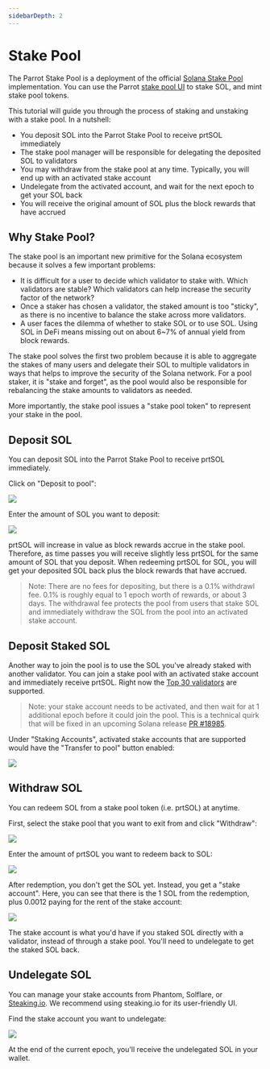 ```yaml
---
sidebarDepth: 2
---
```


# Stake Pool

The Parrot Stake Pool is a deployment of the official [Solana Stake Pool](https://spl.solana.com/stake-pool) implementation. You can use the Parrot [stake pool UI](https://parrot.fi/stake-sol/) to stake SOL, and mint stake pool tokens.

This tutorial will guide you through the process of staking and unstaking with a stake pool. In a nutshell:

- You deposit SOL into the Parrot Stake Pool to receive prtSOL immediately
- The stake pool manager will be responsible for delegating the deposited SOL to validators
- You may withdraw from the stake pool at any time. Typically, you will end up with an activated stake account
- Undelegate from the activated account, and wait for the next epoch to get your SOL back
- You will receive the original amount of SOL plus the block rewards that have accrued

## Why Stake Pool?

The stake pool is an important new primitive for the Solana ecosystem because it solves a few important problems:

- It is difficult for a user to decide which validator to stake with. Which
  validators are stable? Which validators can help increase the security factor
  of the network?
- Once a staker has chosen a validator, the staked amount is too "sticky", as
  there is no incentive to balance the stake across more validators.
- A user faces the dilemma of whether to stake SOL or to use SOL. Using SOL in
  DeFi means missing out on about 6~7% of annual yield from block rewards.

The stake pool solves the first two problem because it is able to aggregate the
stakes of many users and delegate their SOL to multiple validators in ways
that helps to improve the security of the Solana network. For a pool staker, it is
"stake and forget", as the pool would also be responsible for rebalancing the
stake amounts to validators as needed.

More importantly, the stake pool issues a "stake pool token" to represent
your stake in the pool.

## Deposit SOL

You can deposit SOL into the Parrot Stake Pool to receive prtSOL immediately.

Click on "Deposit to pool":

![](./spool/deposit-sol.png)

Enter the amount of SOL you want to deposit:

![](./spool/deposit-sol-amount.png)

prtSOL will increase in value as block rewards accrue in the stake
pool. Therefore, as time passes you will receive slightly less prtSOL for the same amount of SOL that you deposit. When
redeeming prtSOL for SOL, you will get your deposited SOL back plus the block
rewards that have accrued.

> Note: There are no fees for depositing, but there is a 0.1% withdrawl fee. 0.1% is roughly
> equal to 1 epoch worth of rewards, or about 3 days. The withdrawal fee protects
> the pool from users that stake SOL and immediately withdraw the SOL from the
> pool into an activated stake account.

## Deposit Staked SOL

Another way to join the pool is to use the SOL you've already staked with
another validator. You can join a stake pool with an activated stake account and immediately receive prtSOL. Right now the [Top 30 validators](./top30-validators.html) are supported.

> Note: your stake account needs to be activated, and then wait for at 1 additional epoch before it could join the pool. This is a technical quirk that will be fixed in an upcoming Solana release [PR #18985](https://github.com/solana-labs/solana/pull/18985).

Under "Staking Accounts", activated stake accounts that are supported would have the "Transfer to pool" button enabled:

![](./spool/transfer-activated-stake.png)

## Withdraw SOL

You can redeem SOL from a stake pool token (i.e. prtSOL) at anytime.

First, select the stake pool that you want to exit from and click "Withdraw":

![](./spool/withdraw.png)

Enter the amount of prtSOL you want to redeem back to SOL:

![](./spool/withdraw-amount.png)

After redemption, you don't get the SOL yet. Instead, you get a "stake account". Here, you can see that there is the 1 SOL from the redemption, plus 0.0012 paying for the rent of the stake account:

![](./spool/withdrawn-stake-account.png)

The stake account is what you'd have if you staked SOL directly with a validator, instead of through a stake pool. You'll need to undelegate to get the staked SOL back.

## Undelegate SOL

You can manage your stake accounts from Phantom, Solflare, or [Steaking.io](https://dashboard.steaking.io/stake). We recommend using steaking.io for its user-friendly UI.

Find the stake account you want to undelegate:

![](./spool/undelegate.png)

At the end of the current epoch, you'll receive the undelegated SOL in your wallet.
